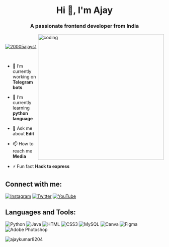 <h1 align="center">Hi 👋, I'm Ajay</h1>
<h3 align="center">A passionate frontend developer from India</h3>
<img align="right" alt="coding" width="400" src="https://user-images.githubusercontent.com/55389276/140866485-8fb1c876-9a8f-4d6a-98dc-08c4981eaf70.gif">
<br><p align="left"> <a href="https://twitter.com/20005ajays1" target="blank"><img src="https://img.shields.io/twitter/follow/20005ajays1?logo=twitter&style=for-the-badge" alt="20005ajays1" /></a> </p></br>

- 🔭 I’m currently working on **Telegram bots**

- 🌱 I’m currently learning **python language**

- 💬 Ask me about **Edit**

- 📫 How to reach me **Media**

- ⚡ Fun fact **Hack to express**
<h2 align="left">Connect with me:</h2>

[![Instagram](https://img.shields.io/badge/Instagram-%23E4405F.svg?logo=Instagram&logoColor=white)](https://instagram.com/it_ajay_don_) 
[![Twitter](https://img.shields.io/badge/Twitter-%231DA1F2.svg?logo=Twitter&logoColor=white)](https://twitter.com/20005ajays1) 
[![YouTube](https://img.shields.io/badge/YouTube-%23FF0000.svg?logo=YouTube&logoColor=white)](https://youtube.com/@Ajaydeveloper) 
<h2 align="left">Languages and Tools:</h2>

![Python](https://img.shields.io/badge/python-3670A0?style=for-the-badge&logo=python&logoColor=ffdd54) 
![Java](https://img.shields.io/badge/java-%23ED8B00.svg?style=for-the-badge&logo=openjdk&logoColor=white) 
![HTML](https://img.shields.io/badge/html-%23E34F26.svg?style=for-the-badge&logo=html&logoColor=white) 
![CSS3](https://img.shields.io/badge/css-%231572B6.svg?style=for-the-badge&logo=css&logoColor=white)
![MySQL](https://img.shields.io/badge/mysql-%2300000f.svg?style=for-the-badge&logo=mysql&logoColor=white)
![Canva](https://img.shields.io/badge/Canva-%2300C4CC.svg?style=for-the-badge&logo=Canva&logoColor=white) 
![Figma](https://img.shields.io/badge/figma-%23F24E1E.svg?style=for-the-badge&logo=figma&logoColor=white) 
![Adobe Photoshop](https://img.shields.io/badge/adobe%20photoshop-%2331A8FF.svg?style=for-the-badge&logo=adobe%20photoshop&logoColor=white) 

<img src="https://github-profile-trophy.vercel.app/?username=ajaykumar8204" alt="ajaykumar8204" /></a> </p>





 



